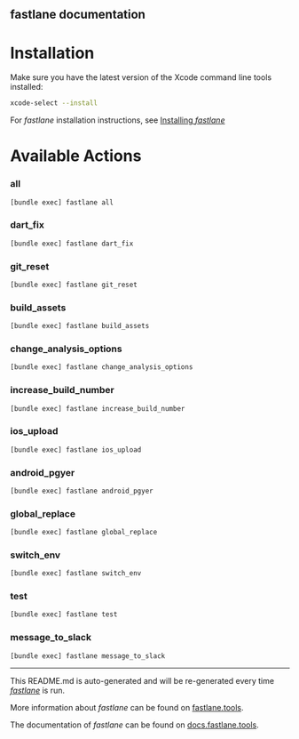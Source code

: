 fastlane documentation
----

# Installation

Make sure you have the latest version of the Xcode command line tools installed:

```sh
xcode-select --install
```

For _fastlane_ installation instructions, see [Installing _fastlane_](https://docs.fastlane.tools/#installing-fastlane)

# Available Actions

### all

```sh
[bundle exec] fastlane all
```



### dart_fix

```sh
[bundle exec] fastlane dart_fix
```



### git_reset

```sh
[bundle exec] fastlane git_reset
```



### build_assets

```sh
[bundle exec] fastlane build_assets
```



### change_analysis_options

```sh
[bundle exec] fastlane change_analysis_options
```



### increase_build_number

```sh
[bundle exec] fastlane increase_build_number
```



### ios_upload

```sh
[bundle exec] fastlane ios_upload
```



### android_pgyer

```sh
[bundle exec] fastlane android_pgyer
```



### global_replace

```sh
[bundle exec] fastlane global_replace
```



### switch_env

```sh
[bundle exec] fastlane switch_env
```



### test

```sh
[bundle exec] fastlane test
```



### message_to_slack

```sh
[bundle exec] fastlane message_to_slack
```



----

This README.md is auto-generated and will be re-generated every time [_fastlane_](https://fastlane.tools) is run.

More information about _fastlane_ can be found on [fastlane.tools](https://fastlane.tools).

The documentation of _fastlane_ can be found on [docs.fastlane.tools](https://docs.fastlane.tools).
